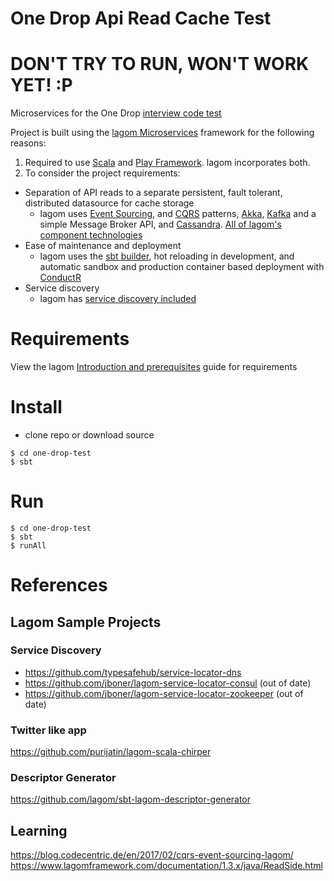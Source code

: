 # One Drop Api Read Cache Test

# DON'T TRY TO RUN, WON'T WORK YET! :P

Microservices for the One Drop [interview code test](CHALLANGE.md)

Project is built using the [lagom Microservices](https://www.lagomframework.com/) framework for the following reasons:
1. Required to use [Scala](https://www.scala-lang.org/) and [Play Framework](https://www.playframework.com/). lagom incorporates both.
1. To consider the project requirements:
 - Separation of API reads to a separate persistent, fault tolerant, distributed datasource for cache storage
   - lagom uses [Event Sourcing](https://martinfowler.com/eaaDev/EventSourcing.html), and [CQRS](https://martinfowler.com/bliki/CQRS.html) patterns, [Akka](http://akka.io/), [Kafka](https://kafka.apache.org/) and a simple Message Broker API, and [Cassandra](http://cassandra.apache.org/). [All of lagom's component technologies](https://www.lagomframework.com/documentation/1.3.x/scala/ComponentTechnologies.html)
 - Ease of maintenance and deployment
   - lagom uses the [sbt builder](http://www.scala-sbt.org/), hot reloading in development, and automatic sandbox and production container based deployment with [ConductR](https://conductr.lightbend.com/)
 - Service discovery
   - lagom has [service discovery included](https://www.lagomframework.com/documentation/1.3.x/scala/ServiceDiscovery.html)
 
# Requirements

View the lagom [Introduction and prerequisites](https://www.lagomframework.com/documentation/1.3.x/scala/Installation.html#JDK) guide for requirements

# Install

- clone repo or download source
```
$ cd one-drop-test
$ sbt
```

# Run

```
$ cd one-drop-test
$ sbt
$ runAll
```

# References

## Lagom Sample Projects

### Service Discovery
- https://github.com/typesafehub/service-locator-dns
- https://github.com/jboner/lagom-service-locator-consul (out of date)
- https://github.com/jboner/lagom-service-locator-zookeeper (out of date)

### Twitter like app
https://github.com/purijatin/lagom-scala-chirper

### Descriptor Generator
https://github.com/lagom/sbt-lagom-descriptor-generator

## Learning
https://blog.codecentric.de/en/2017/02/cqrs-event-sourcing-lagom/
https://www.lagomframework.com/documentation/1.3.x/java/ReadSide.html
